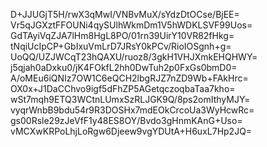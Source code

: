 D+JJUGjT5H/rwX3qMwI/VNBvMuX/sYdzDtOCse/BjEE=
Vr5qJGXztFFOUNi4qySUlhWkmDm1V5hWDKLSVF99Uos=
GdTAyiVqZJA7lHm8HgL8PO/01rn39UirY10VR82fHkg=
tNqiUcIpCP+GbIxuVmLrD7JRsY0kPCv/RioIOSgnh+g=
UoQQ/UZJWCqT23hQAXU/ruoz8/3gkH1VHJXmkEHQHWY=
j5qjah0aDxku0/jK4FOkfL2hh0DwTuh2p0FxGs0bmD0=
A/oMEu6iQNIz7OW1C6eQCH2lbgRJZ7nZD9Wb+FAkHrc=
OX0x+J1DaCChvo9igf5dFhZP5AGetqczoqbaTaa7kho=
wSt7mqh9ETQ3WCtnLUmxSzRLJGK9Q/8ps2omIthyMJY=
vyqrWnbB9bdu54r9R3DOSHx7mdEOkCrcoUa3WyHcwRc=
gs00Rsle29zJeVfF1y48ES8OY/Bvdo3gHnmKAnG+Uso=
vMCXwKRPoLhjLoRgw6Djeew9vgYDUtA+H6uxL7Hp2JQ=
